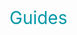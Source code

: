 [//]: <> (!!! ORDER OF ROWS IS REQUIRED !!!)
[//]: <> (menuLabel:'Guides')
[//]: <> (menuAnchor:'guides')
[//]: <> (previous:'';next: 'howToStart.md')
<div id='guides' style='font-size: 2em; font-weight:400; color: #0097a7'>Guides</div>